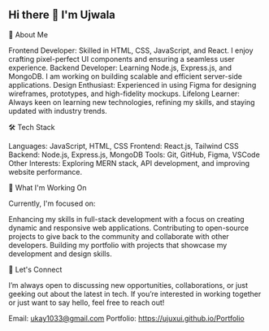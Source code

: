 ## Hi there 👋 I'm Ujwala

🚀 About Me

Frontend Developer: Skilled in HTML, CSS, JavaScript, and React. I enjoy crafting pixel-perfect UI components and ensuring a seamless user experience.
Backend Developer: Learning Node.js, Express.js, and MongoDB. I am working on building scalable and efficient server-side applications.
Design Enthusiast: Experienced in using Figma for designing wireframes, prototypes, and high-fidelity mockups.
Lifelong Learner: Always keen on learning new technologies, refining my skills, and staying updated with industry trends.

🛠️ Tech Stack

Languages: JavaScript, HTML, CSS
Frontend: React.js, Tailwind CSS
Backend: Node.js, Express.js, MongoDB
Tools: Git, GitHub, Figma, VSCode
Other Interests: Exploring MERN stack, API development, and improving website performance.

💼 What I'm Working On

Currently, I'm focused on:

Enhancing my skills in full-stack development with a focus on creating dynamic and responsive web applications.
Contributing to open-source projects to give back to the community and collaborate with other developers.
Building my portfolio with projects that showcase my development and design skills.

🌱 Let's Connect

I’m always open to discussing new opportunities, collaborations, or just geeking out about the latest in tech. If you’re interested in working together or just want to say hello, feel free to reach out!

Email: ukay1033@gmail.com
Portfolio: https://ujuxui.github.io/Portfolio
